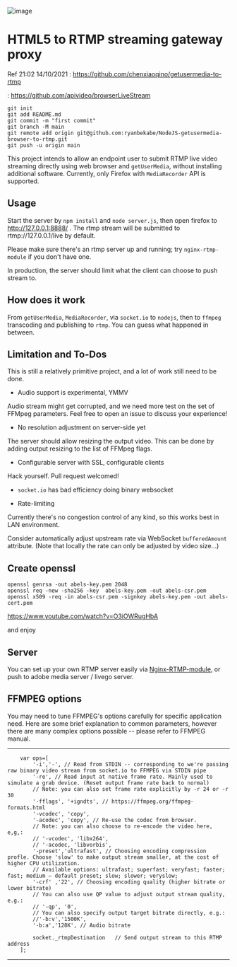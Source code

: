 ![image](https://i.imgur.com/1cNMpvg.png)

# HTML5 to RTMP streaming gateway proxy

Ref 21:02 14/10/2021 : https://github.com/chenxiaoqino/getusermedia-to-rtmp

: https://github.com/apivideo/browserLiveStream

```git
git init
git add README.md
git commit -m "first commit"
git branch -M main
git remote add origin git@github.com:ryanbekabe/NodeJS-getusermedia-browser-to-rtmp.git
git push -u origin main
```


This project intends to allow an endpoint user to submit RTMP live video streaming directly using web browser and `getUserMedia`, without installing additional software. Currently, only Firefox with `MediaRecorder` API is supported.

## Usage

Start the server by `npm install` and `node server.js`, then open firefox to http://127.0.0.1:8888/ . The rtmp stream will be submitted to rtmp://127.0.0.1/live by default.

Please make sure there's an rtmp server up and running; try `nginx-rtmp-module` if you don't have one.

In production, the server should limit what the client can choose to push stream to.

## How does it work

From `getUserMedia`, `MediaRecorder`, via `socket.io` to `nodejs`, then to `ffmpeg` transcoding and publishing to `rtmp`. You can guess what happened in between.


## Limitation and To-Dos

This is still a relatively primitive project, and a lot of work still need to be done.

- Audio support is experimental, YMMV

Audio stream might get corrupted, and we need more test on the set of FFMpeg parameters. Feel free to open an issue to discuss your experience!

- No resolution adjustment on server-side yet

The server should allow resizing the output video. This can be done by adding output resizing to the list of FFMpeg flags.

- Configurable server with SSL, configurable clients

Hack yourself. Pull request welcomed!

- `socket.io` has bad efficiency doing binary websocket

- Rate-limiting

Currently there's no congestion control of any kind, so this works best in LAN environment.

Consider automatically adjust upstream rate via WebSocket `bufferedAmount` attribute. (Note that locally the rate can only be adjusted by video size...)

##  Create openssl
```
openssl genrsa -out abels-key.pem 2048
openssl req -new -sha256 -key  abels-key.pem -out abels-csr.pem
openssl x509 -req -in abels-csr.pem -signkey abels-key.pem -out abels-cert.pem
```
https://www.youtube.com/watch?v=O3iOWRugHbA

and enjoy

## Server

You can set up your own RTMP server easily via [Nginx-RTMP-module](https://github.com/arut/nginx-rtmp-module), or push to adobe media server / livego server.

## FFMPEG options
You may need to tune FFMPEG's options carefully for specific application need. Here are some brief explanation to common parameters, however there are many complex options possible -- please refer to FFMPEG manual. 

---
		var ops=[
			'-i','-', // Read from STDIN -- corresponding to we're passing raw binary video stream from socket.io to FFMPEG via STDIN pipe
			'-re', // Read input at native frame rate. Mainly used to simulate a grab device. (Reset output frame rate back to normal)
			// Note: you can also set frame rate explicitly by -r 24 or -r 30
			'-fflags', '+igndts', // https://ffmpeg.org/ffmpeg-formats.html
			'-vcodec', 'copy',
			'-acodec', 'copy', // Re-use the codec from browser.
			// Note: you can also choose to re-encode the video here, e,g,:
			// '-vcodec', 'libx264',
			// '-acodec, 'libvorbis', 
			'-preset','ultrafast', // Choosing encoding compression profle. Choose 'slow' to make output stream smaller, at the cost of higher CPU utilization.
			// Available options: ultrafast; superfast; veryfast; faster; fast; medium – default preset; slow; slower; veryslow;
			'-crf' ,'22', // Choosing encoding quality (higher bitrate or lower bitrate)
			// You can also use QP value to adjust output stream quality, e.g.: 
			// '-qp', '0',
			// You can also specify output target bitrate directly, e.g.:
			//'-b:v','1500K',
			'-b:a','128K', // Audio bitrate
			
			socket._rtmpDestination   // Send output stream to this RTMP address
		];
---
    
